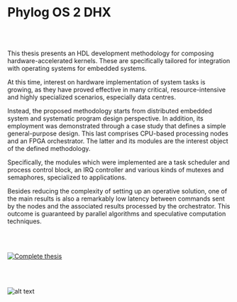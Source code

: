 # Phylog OS 2 DHX

<br/>
<br/>

This thesis presents an HDL development methodology for composing hardware-accelerated kernels. These are specifically tailored for integration with operating systems for embedded systems.

At this time, interest on hardware implementation of system tasks is growing, as they have proved effective in many critical, resource-intensive and highly specialized scenarios, especially data centres.

Instead, the proposed methodology starts from distributed embedded system and systematic program design perspective. In addition, its employment was demonstrated through a case study that defines a simple general-purpose design.
This last comprises CPU-based processing nodes and an FPGA orchestrator. The latter and its modules are the interest object of the defined methodology.

Specifically, the modules which were implemented are a task scheduler and process control block, an IRQ controller and various kinds of mutexes and semaphores, specialized to applications.

Besides reducing the complexity of setting up an operative solution, one of the main results is also a remarkably low latency between commands sent by the nodes and the associated results processed by the orchestrator. This outcome is guaranteed by parallel algorithms and speculative computation techniques.

<br/>
<br/>

[![Complete thesis](https://img.shields.io/badge/Complete%20thesis%20%20-%20View%20in%20Google%20Drive-blue)](https://drive.google.com/file/d/1bY7tkP6s6qk5ee2cuwGg_NDy2IiQpG1j/view)

<br/>
<br/>


![alt text](https://github.com/ermannomillo/Phylog_OS_2_DHX/blob/main/images/operating_system.jpg?raw=true)
